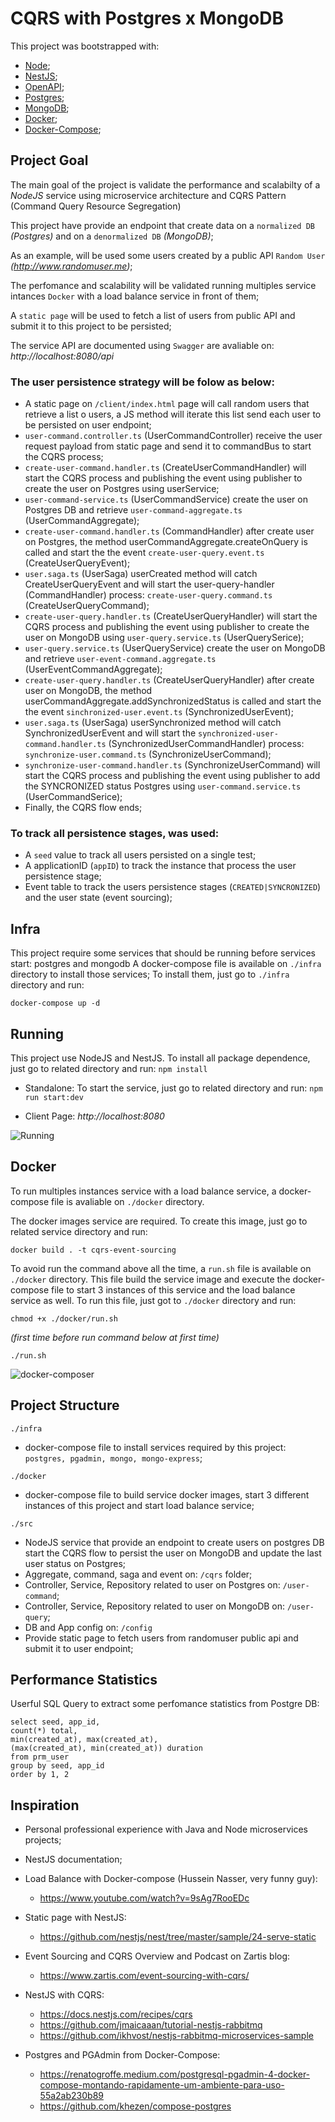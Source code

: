 # CQRS with Postgres x MongoDB

This project was bootstrapped with:
- [Node](https://nodejs.org/en/docs/);
- [NestJS](https://docs.nestjs.com/);
- [OpenAPI](https://docs.nestjs.com/openapi/introduction);
- [Postgres](https://www.postgresql.org/docs/);
- [MongoDB](https://docs.mongodb.com/manual/);
- [Docker](https://docs.docker.com/);
- [Docker-Compose](https://docs.docker.com/compose/);

## Project Goal

The main goal of the project is validate the performance and scalabilty of a _NodeJS_ service using microservice architecture and CQRS Pattern (Command Query Resource Segregation)

This project have provide an endpoint that create data on a `normalized DB` _(Postgres)_ and on a `denormalized DB` _(MongoDB)_;

As an example, will be used some users created by a public API `Random User` _(http://www.randomuser.me)_;

The perfomance and scalability will be validated running multiples service intances `Docker` with a load balance service in front of them;

A `static page` will be used to fetch a list of users from public API and submit it to this project to be persisted;

The service API are documented using `Swagger` are avaliable on: _http://localhost:8080/api_

### The user persistence strategy will be folow as below:
* A static page on `/client/index.html` page will call random users that retrieve a list o users, a JS method will iterate this list send each user to be persisted on user endpoint;
* `user-command.controller.ts` (UserCommandController) receive the user request payload from static page and send it to commandBus to start the CQRS process;
* `create-user-command.handler.ts` (CreateUserCommandHandler) will start the CQRS process and publishing the event using publisher to create the user on Postgres using userService;
* `user-command-service.ts` (UserCommandService) create the user on Postgres DB and retrieve `user-command-aggregate.ts` (UserCommandAggregate);
* `create-user-command.handler.ts` (CommandHandler) after create user on Postgres, the method userCommandAggregate.createOnQuery is called and start the the event `create-user-query.event.ts` (CreateUserQueryEvent);
* `user.saga.ts` (UserSaga) userCreated method will catch CreateUserQueryEvent and will start the user-query-handler (CommandHandler) process: `create-user-query.command.ts` (CreateUserQueryCommand);
* `create-user-query.handler.ts` (CreateUserQueryHandler) will start the CQRS process and publishing the event using publisher to create the user on MongoDB using `user-query.service.ts` (UserQuerySerice);
* `user-query.service.ts` (UserQueryService) create the user on MongoDB and retrieve `user-event-command.aggregate.ts` (UserEventCommandAggregate);
* `create-user-query.handler.ts` (CreateUserQueryHandler) after create user on MongoDB, the method userCommandAggregate.addSynchronizedStatus is called and start the the event `sinchronized-user.event.ts` (SynchronizedUserEvent);
* `user.saga.ts` (UserSaga) userSynchronized method will catch SynchronizedUserEvent and will start the `synchronized-user-command.handler.ts` (SynchronizedUserCommandHandler) process: `synchronize-user.command.ts` (SynchronizeUserCommand);
* `synchronize-user-command.handler.ts` (SynchronizeUserCommand) will start the CQRS process and publishing the event using publisher to add the SYNCRONIZED status Postgres using `user-command.service.ts` (UserCommandSerice);
* Finally, the CQRS flow ends;


### To track all persistence stages, was used:
* A `seed` value to track all users persisted on a single test;
* A applicationID (`appID`) to track the instance that process the user persistence stage;
* Event table to track the users persistence stages (`CREATED|SYNCRONIZED`) and the user state (event sourcing);

## Infra

This project require some services that should be running before services start: postgres and mongodb
A docker-compose file is available on `./infra` directory to install those services;
To install them, just go to `./infra` directory and run: 

```
docker-compose up -d
```

## Running

This project use NodeJS and NestJS. 
To install all package dependence, just go to related directory and run: 
`npm install`

* Standalone: 
To start the service, just go to related directory and run: 
`npm run start:dev`

* Client Page: 
_http://localhost:8080_

![Running](images/docker-running.gif)

## Docker

To run multiples instances service with a load balance service, a docker-compose file is avaliable on `./docker` directory.

The docker images service are required.
To create this image, just go to related service directory and run:
```
docker build . -t cqrs-event-sourcing
```

To avoid run the command above all the time, a `run.sh` file is available on `./docker` directory. 
This file build the service image and execute the docker-compose file to start 3 instances of this service and the load balance service as well.
To run this file, just got to `./docker` directory and run:

```
chmod +x ./docker/run.sh
```
 _(first time before run command below at first time)_

```
./run.sh
```

![docker-composer](images/docker-compose.gif)

## Project Structure

`./infra`
* docker-compose file to install services required by this project: `postgres, pgadmin, mongo, mongo-express`;

`./docker`
* docker-compose file to build service docker images, start 3 different instances of this project and start load balance service;

`./src`
* NodeJS service that provide an endpoint to create users on postgres DB start the CQRS flow to persist the user on MongoDB and update the last user status on Postgres;
* Aggregate, command, saga and event on: `/cqrs` folder;
* Controller, Service, Repository related to user on Postgres on: `/user-command`;
* Controller, Service, Repository related to user on MongoDB on: `/user-query`;
* DB and App config on: `/config`
* Provide static page to fetch users from randomuser public api and submit it to user endpoint;


## Performance Statistics

Userful SQL Query to extract some perfomance statistics from Postgre DB:

```
select seed, app_id,
count(*) total,
min(created_at), max(created_at),
(max(created_at), min(created_at)) duration
from prm_user
group by seed, app_id
order by 1, 2
```


## Inspiration

- Personal professional experience with Java and Node microservices projects;

- NestJS documentation;

- Load Balance with Docker-compose (Hussein Nasser, very funny guy):
  - https://www.youtube.com/watch?v=9sAg7RooEDc

- Static page with NestJS: 
  - https://github.com/nestjs/nest/tree/master/sample/24-serve-static

- Event Sourcing and CQRS Overview and Podcast on Zartis blog:
  - https://www.zartis.com/event-sourcing-with-cqrs/

- NestJS with CQRS: 
  - https://docs.nestjs.com/recipes/cqrs
  - https://github.com/jmaicaaan/tutorial-nestjs-rabbitmq
  - https://github.com/ikhvost/nestjs-rabbitmq-microservices-sample

- Postgres and PGAdmin from Docker-Compose:
  - https://renatogroffe.medium.com/postgresql-pgadmin-4-docker-compose-montando-rapidamente-um-ambiente-para-uso-55a2ab230b89
  - https://github.com/khezen/compose-postgres